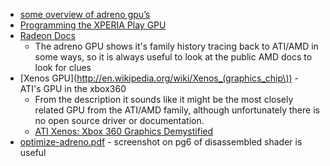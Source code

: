 * [some overview of adreno gpu’s](http://www.anandtech.com/show/4940/qualcomm-new-snapdragon-s4-msm8960-krait-architecture/3)
* [Programming the XPERIA Play GPU](http://www.allhatter.com/showthread.php/61067-Programming-the-XPERIA-Play-GPU?s=03177c982e0b20577631cfcbe4ae1343)
* [Radeon Docs](http://www.x.org/docs/AMD/)
  * The adreno GPU shows it's family history tracing back to ATI/AMD in some ways, so it is always useful to look at the public AMD docs to look for clues
* [Xenos GPU](http://en.wikipedia.org/wiki/Xenos_(graphics_chip\)) - ATI's GPU in the xbox360
  * From the description it sounds like it might be the most closely related GPU from the ATI/AMD family, although unfortunately there is no open source driver or documentation.
  * [ATI Xenos: Xbox 360 Graphics Demystified](http://www.beyond3d.com/content/articles/4)
* [optimize-adreno.pdf](https://developer.qualcomm.com/download/optimize-adreno.pdf) - screenshot on pg6 of disassembled shader is useful
